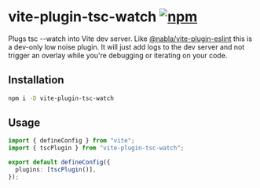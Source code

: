 # vite-plugin-tsc-watch [![npm](https://img.shields.io/npm/v/vite-plugin-tsc-watch)](https://www.npmjs.com/package/vite-plugin-tsc-watch)

Plugs tsc --watch into Vite dev server. Like [@nabla/vite-plugin-eslint](https://github.com/nabla/vite-plugin-eslint) this is a dev-only low noise plugin. It will just add logs to the dev server and not trigger an overlay while you're debugging or iterating on your code.

## Installation

```sh
npm i -D vite-plugin-tsc-watch
```

## Usage

```ts
import { defineConfig } from "vite";
import { tscPlugin } from "vite-plugin-tsc-watch";

export default defineConfig({
  plugins: [tscPlugin()],
});
```
